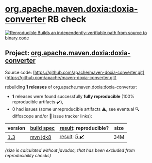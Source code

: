 [org.apache.maven.doxia:doxia-converter](https://central.sonatype.com/artifact/org.apache.maven.doxia/doxia-converter/versions) RB check
=======

[![Reproducible Builds](https://reproducible-builds.org/images/logos/rb.svg) an independently-verifiable path from source to binary code](https://reproducible-builds.org/)

## Project: [org.apache.maven.doxia:doxia-converter](https://central.sonatype.com/artifact/org.apache.maven.doxia/doxia-converter/versions)

Source code: [https://github.com/apache/maven-doxia-converter.git](https://github.com/apache/maven-doxia-converter.git)

rebuilding **1 releases** of org.apache.maven.doxia:doxia-converter:
- **1** releases were found successfully **fully reproducible** (100% reproducible artifacts :heavy_check_mark:),
- 0 had issues (some unreproducible artifacts :warning:, see eventual :mag: diffoscope and/or :memo: issue tracker links):

| version | [build spec](/BUILDSPEC.md) | [result](https://reproducible-builds.org/docs/jvm/): reproducible? | size |
| -- | --------- | ------ | -- |
| [1.3](https://search.maven.org/artifact/org.apache.maven.doxia/doxia-converter/1.3/pom) | [mvn jdk8](doxia-converter-1.3.buildspec) | [result](doxia-converter-1.3.buildinfo): [5 :heavy_check_mark: ](doxia-converter-1.3.buildcompare) | 34M |

<i>(size is calculated without javadoc, that has been excluded from reproducibility checks)</i>
